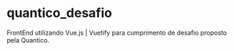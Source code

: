 # quantico_desafio
FrontEnd utilizando Vue.js | Vuetify para cumprimento de desafio proposto pela Quantico.
